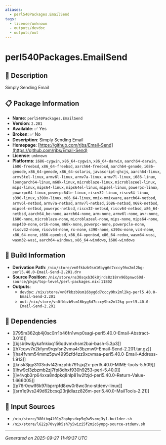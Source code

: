 ```yaml
---
aliases:
  - perl540Packages.EmailSend
tags:
  - license/unknown
  - outputs/devdoc
  - outputs/out
---
```


# perl540Packages.EmailSend

## 📝 Description

Simply Sending Email

## 📋 Package Information

- **Name**: `perl540Packages.EmailSend`
- **Version**: `2.201`
- **Available**: ✅ Yes
- **Broken**: ✅ No
- **Description**: Simply Sending Email
- **Homepage**: [https://github.com/rjbs/Email-Send](https://github.com/rjbs/Email-Send)
- **License**: `unknown`
- **Platforms**: `i686-cygwin`, `x86_64-cygwin`, `x86_64-darwin`, `aarch64-darwin`, `i686-freebsd`, `x86_64-freebsd`, `aarch64-freebsd`, `aarch64-genode`, `i686-genode`, `x86_64-genode`, `x86_64-solaris`, `javascript-ghcjs`, `aarch64-linux`, `armv5tel-linux`, `armv6l-linux`, `armv7a-linux`, `armv7l-linux`, `i686-linux`, `loongarch64-linux`, `m68k-linux`, `microblaze-linux`, `microblazeel-linux`, `mips-linux`, `mips64-linux`, `mips64el-linux`, `mipsel-linux`, `powerpc-linux`, `powerpc64-linux`, `powerpc64le-linux`, `riscv32-linux`, `riscv64-linux`, `s390-linux`, `s390x-linux`, `x86_64-linux`, `mmix-mmixware`, `aarch64-netbsd`, `armv6l-netbsd`, `armv7a-netbsd`, `armv7l-netbsd`, `i686-netbsd`, `m68k-netbsd`, `mipsel-netbsd`, `powerpc-netbsd`, `riscv32-netbsd`, `riscv64-netbsd`, `x86_64-netbsd`, `aarch64_be-none`, `aarch64-none`, `arm-none`, `armv6l-none`, `avr-none`, `i686-none`, `microblaze-none`, `microblazeel-none`, `mips-none`, `mips64-none`, `msp430-none`, `or1k-none`, `m68k-none`, `powerpc-none`, `powerpcle-none`, `riscv32-none`, `riscv64-none`, `rx-none`, `s390-none`, `s390x-none`, `vc4-none`, `x86_64-none`, `i686-openbsd`, `x86_64-openbsd`, `x86_64-redox`, `wasm64-wasi`, `wasm32-wasi`, `aarch64-windows`, `x86_64-windows`, `i686-windows`

## 🔧 Build Information

- **Derivation Path**: `/nix/store/vn0fkbzb9sm16byg6d7cccy9hx2ml2kg-perl5.40.0-Email-Send-2.201.drv`
- **Source Position**: `/nix/store/ns30sqxb36k8jrds8z18rv96bpnwc60d-source/pkgs/top-level/perl-packages.nix:11802`
- **Outputs**:
  - `devdoc`:  `/nix/store/vn0fkbzb9sm16byg6d7cccy9hx2ml2kg-perl5.40.0-Email-Send-2.201`
  - `out`:  `/nix/store/vn0fkbzb9sm16byg6d7cccy9hx2ml2kg-perl5.40.0-Email-Send-2.201`

## 🔗 Dependencies

- [[795m362qb4j0sc0rr1b46fn1wvp0sagi-perl5.40.0-Email-Abstract-3.010]]
- [[bjsb6wdjykafnkixq156qdvmxhsm2bai-bash-5.3p3]]
- [[h7cqvv7n2kfym9rqsfsn2vma4r3bzmw9-Email-Send-2.201.tar.gz]]
- [[ha4fvnm54mmz5pw4995zfd4zz9xcvmaa-perl5.40.0-Email-Address-1.913]]
- [[knsk3jqy3103rdvf42mzphb791sjxj2x-perl5.40.0-MIME-tools-5.509]]
- [[lhw9cl3zbzmb2zj7fpi8dhxf930h9253-perl-5.40.0]]
- [[lv4vqb3rp64xxa8ndpkq8nlp81w2fzjd-perl5.40.0-Return-Value-1.666005]]
- [[p76r0cwlf6k97ibprrpfd8xw0r8wc3nx-stdenv-linux]]
- [[srn1q9vs249d62bcsq23rjldlazz826m-perl5.40.0-MailTools-2.21]]

## 📁 Input Sources

- `/nix/store/380ibq4l01y2bphpsdxp5q9w5szmj3y1-builder.sh`
- `/nix/store/l622p70vy8k5sh7y5wizi5f2mic6ynpg-source-stdenv.sh`

---
*Generated on 2025-09-27 11:49:37 UTC*
